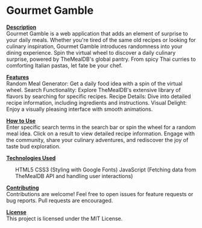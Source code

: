 # Gourmet Gamble

<b><u>Description</b></u>
<br />
Gourmet Gamble is a web application that adds an element of surprise to your daily meals. Whether you're tired of the same old recipes or looking for culinary inspiration, Gourmet Gamble introduces randomness into your dining experience. Spin the virtual wheel to discover a daily culinary surprise, powered by TheMealDB's global pantry. From spicy Thai curries to comforting Italian pastas, let fate be your chef.

<b><u>Features</b></u>
<br />
Random Meal Generator: Get a daily food idea with a spin of the virtual wheel.
Search Functionality: Explore TheMealDB's extensive library of flavors by searching for specific recipes.
Recipe Details: Dive into detailed recipe information, including ingredients and instructions.
Visual Delight: Enjoy a visually pleasing interface with smooth animations.

<b><u>How to Use</b></u>
<br />
Enter specific search terms in the search bar or spin the wheel for a random meal idea.
Click on a result to view detailed recipe information.
Engage with the community, share your culinary adventures, and rediscover the joy of taste bud exploration.

<b><u>Technologies Used</b></u>
<br />
<ul>
  HTML5
  CSS3 (Styling with Google Fonts)
  JavaScript (Fetching data from TheMealDB API and handling user interactions)
</ul>

<b><u>Contributing</b></u>
<br />
Contributions are welcome! Feel free to open issues for feature requests or bug reports. Pull requests are encouraged.

<b><u>License</b></u>
<br />
This project is licensed under the MIT License.
